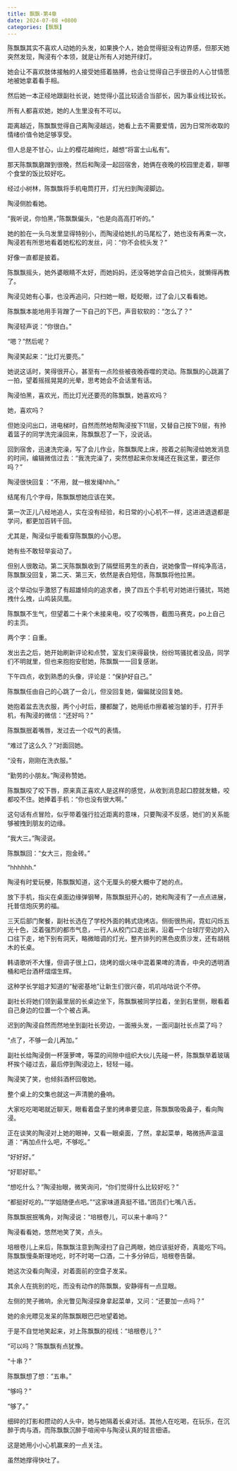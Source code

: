 ```yaml
---
title: 飘飘-第4章
date: 2024-07-08 +0800
categories: [飘飘]
---
```


陈飘飘其实不喜欢人动她的头发，如果换个人，她会觉得挺没有边界感，但那天她突然发现，陶浸有个本领，就是让所有人对她开绿灯。

她会让不喜欢肢体接触的人接受她搭着胳膊，也会让觉得自己手很丑的人心甘情愿地被她拿着看手相。

然后她一本正经地跟副社长说，她觉得小蓝比较适合当部长，因为事业线比较长。

所有人都喜欢她，她的人生里没有不可以。

距离越近，陈飘飘觉得自己离陶浸越远，她看上去不需要爱情，因为日常所收取的情绪价值令她足够享受。

但人总是不甘心，山上的樱花越绚烂，越想“将富士山私有”。

那天陈飘飘磨蹭到很晚，然后和陶浸一起回宿舍，她俩在夜晚的校园里走着，聊哪个食堂的饭比较好吃。

经过小树林，陈飘飘将手机电筒打开，灯光扫到陶浸脚边。

陶浸侧脸看她。

“我听说，你怕黑，”陈飘飘偏头，“也是向高高打听的。”

她的脸在一头乌发里显得特别小，而陶浸给她扎的马尾松了，她也没有再束一次，陶浸若有所思地看着她松松的发丝，问：“你不会梳头发？”

好像一直都是披着。

陈飘飘摇头，她外婆眼睛不太好，而她妈妈，还没等她学会自己梳头，就懒得再教了。

陶浸见她有心事，也没再追问，只扫她一眼，眨眨眼，过了会儿又看看她。

陈飘飘本能地用手背蹭了一下自己的下巴，声音软软的：“怎么了？”

陶浸轻声说：“你很白。”

“嗯？”然后呢？

陶浸笑起来：“比灯光要亮。”

她说这话时，笑得很开心，甚至有一点险些被夜晚吞噬的灵动。陈飘飘的心跳漏了一拍，望着摇摇晃晃的光晕，思考她会不会话里有话。

陶浸怕黑，喜欢光，而比灯光还要亮的陈飘飘，她喜欢吗？

她，喜欢吗？

但她没问出口，进电梯时，自然而然地帮陶浸按下11层，又替自己按下9层，有拎着篮子的同学洗完澡回来，陈飘飘忍了一下，没说话。

回到宿舍，迅速洗完澡，写了会儿作业，陈飘飘爬上床，按着之前陶浸给她发消息的时间，编辑微信过去：“我洗完澡了，突然想起来你发绳还在我这里，要还你吗？”

陶浸很快回复：“不用，就一根发绳hhh。”

结尾有几个字母，陈飘飘想她应该在笑。

第一次正儿八经地追人，实在没有经验，和日常的小心机不一样，这进进退退都是学问，都更加百转千回。

尤其是，陶浸似乎能看穿陈飘飘的小心思。

她有些不敢轻举妄动了。

但别人很敢动。第二天陈飘飘收到了隔壁班男生的表白，说她像雪一样纯净高洁，陈飘飘没回复，第二天、第三天，依然是表白短信，陈飘飘将他拉黑。

这个举动似乎激怒了有超雄倾向的追求者，换了四五个手机号对她进行骚扰，骂她拽什么拽，山鸡装凤凰。

陈飘飘不生气，但望着二十来个未接来电，咬了咬嘴唇，截图马赛克，po上自己的主页。

两个字：自重。

发出去之后，她开始刷新评论和点赞，室友们来得最快，纷纷骂骚扰者没品，同学们不明就里，但也来抱抱安慰她，陈飘飘一一回复感谢。

下午四点，收到熟悉的头像，评论是：“保护好自己。”

陈飘飘任由自己的心跳了一会儿，但没回复她，偏偏就没回复她。

她抱着盆去洗衣服，两个小时后，腰都酸了，她用纸巾擦着被泡皱的手，打开手机，有陶浸的微信：“还好吗？”

陈飘飘抿着嘴唇，发过去一个叹气的表情。

“难过了这么久？”对面回她。

“没有，刚刚在洗衣服。”

“勤劳的小朋友。”陶浸称赞她。

陈飘飘咬了咬下唇，原来真正喜欢人是这样的感觉，从收到消息起口腔就发糖，咬都咬不住。她捧着手机：“你也没有很大啊。”

这句话有点冒险，似乎带着强行拉近距离的意味，只要陶浸不反感，她们的关系能够被拽到朋友的边缘。

“我大三。”陶浸说。

陈飘飘回：“女大三，抱金砖。”

“hhhhhh.”

陶浸有时爱玩梗，陈飘飘知道，这个无厘头的梗大概中了她的点。

放下手机，指尖在桌面边缘弹钢琴，陈飘飘挺开心的，她和陶浸有了一点点进展，托普信炮灰男的福。

三天后部门聚餐，副社长选在了学校外面的韩式烧烤店。侧街很热闹，霓虹闪烁五光十色，泛着强烈的都市气息，一行人从校门口走出来，沿着一个台球厅旁边的入口往下走，地下别有洞天，略微暗调的灯光，整齐排列的黑色皮质沙发，还有胡桃木的长桌。

韩语歌听不大懂，但调子很上口，烧烤的烟火味中混着果啤的清香，中央的透明酒桶和吧台酒杯熠熠生辉。

这种学长学姐才知道的“秘密基地”让新生们很兴奋，叽叽咕咕说个不停。

副社长将她们领到最里层的长桌边坐下，陈飘飘被同学拉着，坐到右里侧，眼看着自己身边的位置一个个被占满。

迟到的陶浸自然而然地坐到副社长旁边，一面掖头发，一面问副社长点菜了吗？

“点了，不够一会儿再加。”

副社长给陶浸倒一杯菠萝啤，等菜的间隙中组织大伙儿先碰一杯，陈飘飘举着玻璃杯挨个碰过去，最后停到陶浸边上，轻轻一碰。

陶浸笑了笑，也倾斜酒杯回敬她。

整个桌上的交集也就这一声清脆的叠响。

大家吃吃喝喝就近聊天，眼看着盘子里的烤串要见底，陈飘飘吸吸鼻子，看向陶浸。

正在谈笑的陶浸对上她的眼神，又看一眼桌面，了然，拿起菜单，略微扬声温温道：“再加点什么吧，不够吃。”

“好好好。”

“好耶好耶。”

“想吃什么？”陶浸抬眼，微笑询问，“你们觉得什么比较好吃？”

“都挺好吃的。”“学姐随便点吧。”“这家味道真挺不错。”团员们七嘴八舌。

陈飘飘抿抿嘴角，对陶浸说：“培根卷儿，可以来十串吗？”

陶浸看看她，悠然地笑了笑，点头。

培根卷儿上来后，陈飘飘注意到陶浸扫了自己两眼，她应该挺好奇，真能吃下吗。陈飘飘慢条斯理地吃，时不时喝一口酒，二十多分钟后，培根卷告罄。

她这次没看向陶浸，对着面前的空盘子发呆。

其余人在挑别的吃，而没有动作的陈飘飘，安静得有一点显眼。

左侧的凳子微响，余光瞥见陶浸探身拿起菜单，又问：“还要加一点吗？”

她的余光瞟见发呆的陈飘飘眼巴巴地望着她。

于是不自觉地笑起来，对上陈飘飘的视线：“培根卷儿？”

“可以吗？”陈飘飘有点犹豫。

“十串？”

陈飘飘想了想：“五串。”

“够吗？”

“够了。”

细碎的灯影和攒动的人头中，她与她隔着长桌对话。其他人在吃喝，在玩乐，在沉醉于肉与酒，而陈飘飘沉醉于喧闹中与陶浸认真的轻言细语。

这是她用小小心机赢来的一点关注。

虽然她撑得快吐了。

